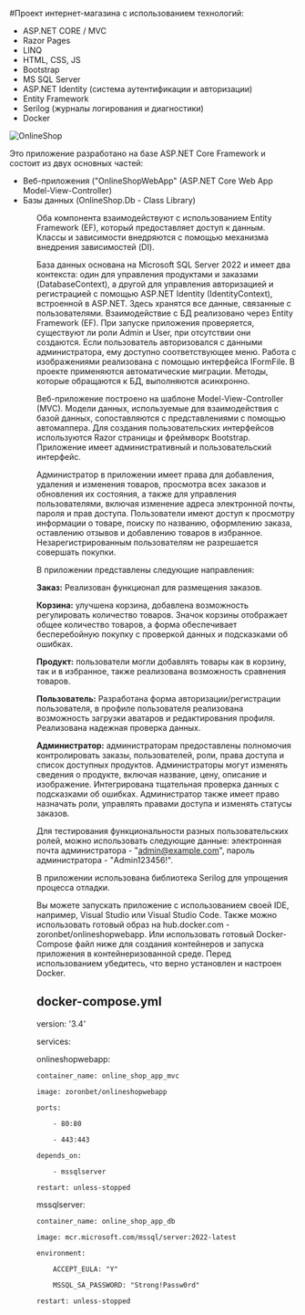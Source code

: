 #Проект интернет-магазина с использованием технологий:
<ul>
<li>ASP.NET CORE / MVC</li>
<li>Razor Pages</li>
<li>LINQ</li>
<li>HTML, CSS, JS</li>
<li>Bootstrap</li>
<li>MS SQL Server</li>
<li>ASP.NET Identity (система аутентификации и авторизации)</li>
<li>Entity Framework</li>
<li>Serilog (журналы логирования и диагностики)</li>
<li>Docker</li>
</ul>

![OnlineShop](https://github.com/Zoron87/OnlineShopWebApp/assets/29422098/71ec85f5-b59d-4a06-aabb-49c355338302)

Это приложение разработано на базе ASP.NET Core Framework и состоит из двух основных частей: 
<ul>
<li>Веб-приложения ("OnlineShopWebApp" (ASP.NET Core Web App Model-View-Controller)</li>
<li>Базы данных (OnlineShop.Db - Class Library)</li>
<ul>
Оба компонента взаимодействуют с использованием Entity Framework (EF), который предоставляет доступ к данным. Классы и зависимости внедряются с помощью механизма внедрения зависимостей (DI).

База данных основана на Microsoft SQL Server 2022 и имеет два контекста: один для управления продуктами и заказами (DatabaseContext), а другой для управления авторизацией и регистрацией с помощью ASP.NET Identity (IdentityContext), встроенной в ASP.NET. Здесь хранятся все данные, связанные с пользователями. Взаимодействие с БД реализовано через Entity Framework (EF). При запуске приложения проверяется, существуют ли роли Admin и User, при отсутствии они создаются. Если пользователь авторизовался с данными администратора, ему доступно соответствующее меню. Работа с изображениями реализована с помощью интерфейса IFormFile. В проекте применяются автоматические миграции. Методы, которые обращаются к БД, выполняются асинхронно.

Веб-приложение построено на шаблоне Model-View-Controller (MVC). Модели данных, используемые для взаимодействия с базой данных, сопоставляются с представлениями с помощью автомаппера. Для создания пользовательских интерфейсов используются Razor страницы и фреймворк Bootstrap. Приложение имеет административный и пользовательский интерфейс.

Администратор в приложении имеет права для добавления, удаления и изменения товаров, просмотра всех заказов и обновления их состояния, а также для управления пользователями, включая изменение адреса электронной почты, пароля и прав доступа. Пользователи имеют доступ к просмотру информации о товаре, поиску по названию, оформлению заказа, оставлению отзывов и добавлению товаров в избранное. Незарегистрированным пользователям не разрешается совершать покупки.

В приложении представлены следующие направления:

**Заказ:** Реализован функционал для размещения заказов.

**Корзина:** улучшена корзина, добавлена ​​возможность регулировать количество товаров. Значок корзины отображает общее количество товаров, а форма обеспечивает бесперебойную покупку с проверкой данных и подсказками об ошибках.

**Продукт:** пользователи могли добавлять товары как в корзину, так и в избранное, также реализована возможность сравнения товаров.

**Пользователь:** Разработана форма авторизации/регистрации пользователя, в профиле пользователя реализована возможность загрузки аватаров и редактирования профиля. Реализована надежная проверка данных.

**Администратор:** администраторам предоставлены полномочия контролировать заказы, пользователей, роли, права доступа и список доступных продуктов. Администраторы могут изменять сведения о продукте, включая название, цену, описание и изображение. Интегрирована тщательная проверка данных с подсказками об ошибках. Администратор также имеет право назначать роли, управлять правами доступа и изменять статусы заказов.

Для тестирования функциональности разных пользовательских ролей, можно использовать следующие данные: электронная почта администратора - "admin@example.com", пароль администратора - "Admin123456!".

В приложении использована библиотека Serilog для упрощения процесса отладки.

Вы можете запускать приложение с использованием своей IDE, например, Visual Studio или Visual Studio Code. Также можно использовать готовый образ на hub.docker.com - zoronbet/onlineshopwebapp. Или использовать готовый Docker-Compose файл ниже для создания контейнеров и запуска приложения в контейнеризованной среде. Перед использованием убедитесь, что верно установлен и настроен Docker.

docker-compose.yml
----------------------------------------------------------------------------------
version: '3.4'

services:

  onlineshopwebapp:
  
    container_name: online_shop_app_mvc
    
    image: zoronbet/onlineshopwebapp
    
    ports:
    
        - 80:80
        
        - 443:443
        
    depends_on:
    
        - mssqlserver
        
    restart: unless-stopped
    
    
  mssqlserver:
  
    container_name: online_shop_app_db
    
    image: mcr.microsoft.com/mssql/server:2022-latest
    
    environment:
    
        ACCEPT_EULA: "Y"
        
        MSSQL_SA_PASSWORD: "Strong!Passw0rd"
        
    restart: unless-stopped
